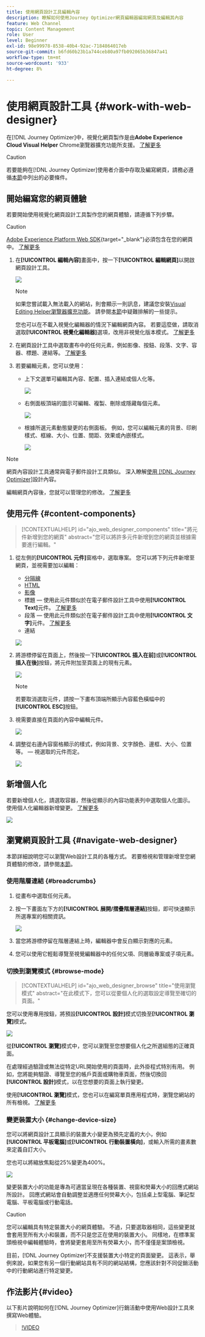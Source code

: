 ```yaml
---
title: 使用網頁設計工具編輯內容
description: 瞭解如何使用Journey Optimizer網頁編輯器編寫網頁及編輯其內容
feature: Web Channel
topic: Content Management
role: User
level: Beginner
exl-id: 98e99978-8538-40b4-92ac-7184864017eb
source-git-commit: b6fd60b23b1a744ceb80a97fb092065b36847a41
workflow-type: tm+mt
source-wordcount: '933'
ht-degree: 8%

---
```


# 使用網頁設計工具 {#work-with-web-designer}

<!--
>[!CONTEXTUALHELP]
>id="ajo_web_url_to_edit_surface"
>title="Confirm the URL to edit"
>abstract="Confirm the URL of the specific web page to use for editing the content that will be applied on the web configuration defined above. The web page must be implemented using the Adobe Experience Platform Web SDK."
>additional-url="https://experienceleague.adobe.com/docs/platform-learn/implement-web-sdk/overview.html?lang=zh-Hant" text="Learn more"

>[!CONTEXTUALHELP]
>id="ajo_web_url_to_edit_rule"
>title="Enter the URL to edit"
>abstract="Enter the URL of a specific web page to use for editing the content that will be applied to all pages matching the rule. The web page must be implemented using Adobe Experience Platform Web SDK."
>additional-url="https://experienceleague.adobe.com/docs/platform-learn/implement-web-sdk/overview.html?lang=zh-Hant" text="Learn more"
-->

在[!DNL Journey Optimizer]中，視覺化網頁製作是由&#x200B;**Adobe Experience Cloud Visual Helper** Chrome瀏覽器擴充功能所支援。 [了解更多](web-prerequisites.md#visual-authoring-prerequisites)

>[!CAUTION]
>
>若要能夠在[!DNL Journey Optimizer]使用者介面中存取及編寫網頁，請務必遵循[本節](web-prerequisites.md)中列出的必要條件。

## 開始編寫您的網頁體驗

若要開始使用視覺化網頁設計工具製作您的網頁體驗，請遵循下列步驟。

>[!CAUTION]
>
>[Adobe Experience Platform Web SDK](https://experienceleague.adobe.com/docs/platform-learn/implement-web-sdk/overview.html?lang=zh-Hant){target="_blank"}必須包含在您的網頁中。 [了解更多](web-prerequisites.md#implementation-prerequisites)

1. 在&#x200B;**[!UICONTROL 編輯內容]**&#x200B;畫面中，按一下&#x200B;**[!UICONTROL 編輯網頁]**&#x200B;以開啟網頁設計工具。

   ![](assets/web-campaign-edit-web-page.png)

   <!--![](assets/web-designer.png)-->

   >[!NOTE]
   >
   >如果您嘗試載入無法載入的網站，則會顯示一則訊息，建議您安裝[Visual Editing Helper瀏覽器擴充功能](#install-visual-editing-helper)。 請參閱[本節](web-prerequisites.md#troubleshooting)中疑難排解的一些提示。
   >
   >您也可以在不載入視覺化編輯器的情況下編輯網頁內容。 若要這麼做，請取消選取&#x200B;**[!UICONTROL 視覺化編輯器]**&#x200B;選項，改用非視覺化版本模式。 [了解更多](web-non-visual-editor.md)

1. 在網頁設計工具中選取畫布中的任何元素，例如影像、按鈕、段落、文字、容器、標題、連結等。 [了解更多](#content-components)

1. 若要編輯元素，您可以使用：

   * 上下文選單可編輯其內容、配置、插入連結或個人化等。

     ![](assets/web-designer-contextual-bar.png)

   * 右側面板頂端的圖示可編輯、複製、刪除或隱藏每個元素。

     ![](assets/web-designer-right-panel-icons.png)

   * 根據所選元素動態變更的右側面板。 例如，您可以編輯元素的背景、印刷樣式、框線、大小、位置、間距、效果或內嵌樣式。

     ![](assets/web-designer-right-panel.png)

>[!NOTE]
>
>網頁內容設計工具通常與電子郵件設計工具類似。 深入瞭解[使用 [!DNL Journey Optimizer]](../email/get-started-email-design.md)設計內容。

編輯網頁內容後，您就可以管理您的修改。 [了解更多](manage-web-modifications.md)

## 使用元件 {#content-components}

>[!CONTEXTUALHELP]
>id="ajo_web_designer_components"
>title="將元件新增到您的網頁"
>abstract="您可以將許多元件新增到您的網頁並根據需要進行編輯。"

1. 從左側的&#x200B;**[!UICONTROL 元件]**&#x200B;窗格中，選取專案。 您可以將下列元件新增至網頁，並視需要加以編輯：

   * [分隔線](../email/content-components.md#divider)
   * [HTML](../email/content-components.md#HTML)
   * [影像](../email/content-components.md#image)
   * 標題 — 使用此元件類似於在電子郵件設計工具中使用&#x200B;**[!UICONTROL Text]**&#x200B;元件。 [了解更多](../email/content-components.md#text)
   * 段落 — 使用此元件類似於在電子郵件設計工具中使用&#x200B;**[!UICONTROL 文字]**&#x200B;元件。 [了解更多](../email/content-components.md#text)
   * 連結

   ![](assets/web-designer-components.png)

1. 將游標停留在頁面上，然後按一下&#x200B;**[!UICONTROL 插入在前]**&#x200B;或&#x200B;**[!UICONTROL 插入在後]**&#x200B;按鈕，將元件附加至頁面上的現有元素。

   ![](assets/web-designer-insert-components.png)

   >[!NOTE]
   >
   >若要取消選取元件，請按一下畫布頂端所顯示內容藍色橫幅中的&#x200B;**[!UICONTROL ESC]**&#x200B;按鈕。

1. 視需要直接在頁面的內容中編輯元件。

   ![](assets/web-designer-edit-header.png)

1. 調整從右邊內容窗格顯示的樣式，例如背景、文字顏色、邊框、大小、位置等。  — 視選取的元件而定。

   ![](assets/web-designer-header-style.png)

## 新增個人化

若要新增個人化，請選取容器，然後從顯示的內容功能表列中選取個人化圖示。 使用個人化編輯器新增變更。 [了解更多](../personalization/personalization-build-expressions.md)

![](assets/web-designer-personalization.png)

## 瀏覽網頁設計工具 {#navigate-web-designer}

本節詳細說明您可以瀏覽Web設計工具的各種方式。 若要檢視和管理新增至您網頁體驗的修改，請參閱[本節](manage-web-modifications.md)。

### 使用階層連結 {#breadcrumbs}

1. 從畫布中選取任何元素。

1. 按一下畫面左下方的&#x200B;**[!UICONTROL 展開/摺疊階層連結]**&#x200B;按鈕，即可快速顯示所選專案的相關資訊。

   ![](assets/web-designer-breadcrumbs.png)

1. 當您將游標停留在階層連結上時，編輯器中會反白顯示對應的元素。

1. 您可以使用它輕鬆導覽至視覺編輯器中的任何父項、同層級專案或子項元素。

### 切換到瀏覽模式 {#browse-mode}

>[!CONTEXTUALHELP]
>id="ajo_web_designer_browse"
>title="使用瀏覽模式"
>abstract="在此模式下，您可以從要個人化的選取設定導覽至確切的頁面。"

您可以使用專用按鈕，將預設&#x200B;**[!UICONTROL 設計]**&#x200B;模式切換至&#x200B;**[!UICONTROL 瀏覽]**&#x200B;模式。

![](assets/web-designer-browse-mode.png)

從&#x200B;**[!UICONTROL 瀏覽]**&#x200B;模式中，您可以瀏覽至您想要個人化之所選組態的正確頁面。

在處理經過驗證或無法從特定URL開始使用的頁面時，此外掛程式特別有用。 例如，您將能夠驗證、導覽至您的帳戶頁面或購物車頁面，然後切換回&#x200B;**[!UICONTROL 設計]**&#x200B;模式，以在您想要的頁面上執行變更。

使用&#x200B;**[!UICONTROL 瀏覽]**&#x200B;模式，您也可以在編寫單頁應用程式時，瀏覽您網站的所有檢視。 [了解更多](web-spa.md)

### 變更裝置大小 {#change-device-size}

您可以將網頁設計工具顯示的裝置大小變更為預先定義的大小，例如&#x200B;**[!UICONTROL 平板電腦]**&#x200B;或&#x200B;**[!UICONTROL 行動裝置橫向]**，或輸入所需的畫素數來定義自訂大小。

您也可以將縮放焦點從25%變更為400%。

![](assets/web-designer-device.png)

變更裝置大小的功能是專為可適當呈現在各種裝置、視窗和熒幕大小的回應式網站所設計。 回應式網站會自動調整並適應任何熒幕大小，包括桌上型電腦、筆記型電腦、平板電腦或行動電話。

>[!CAUTION]
>
>您可以編輯具有特定裝置大小的網頁體驗。 不過，只要選取器相同，這些變更就會套用至所有大小和裝置，而不只是您正在使用的裝置大小。 同樣地，在標準案頭檢視中編輯體驗時，會將變更套用至所有熒幕大小，而不僅僅是案頭檢視。
>
>目前，[!DNL Journey Optimizer]不支援裝置大小特定的頁面變更。 這表示，舉例來說，如果您有另一個行動網站具有不同的網站結構，您應該針對不同促銷活動中的行動網站進行特定變更。

## 作法影片{#video}

以下影片說明如何在[!DNL Journey Optimizer]行銷活動中使用Web設計工具來撰寫Web體驗。

>[!VIDEO](https://video.tv.adobe.com/v/3418803/?quality=12&learn=on)
